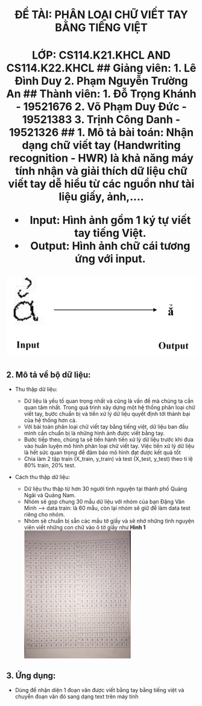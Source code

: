 <h1 align="center"><b>ĐỀ TÀI: PHÂN LOẠI CHỮ VIẾT TAY BẰNG TIẾNG VIỆT</b></h>
<h1 align="center"><b>LỚP: CS114.K21.KHCL AND CS114.K22.KHCL</b></h>
## Giảng viên:
1. Lê Đình Duy
2. Phạm Nguyễn Trường An
## Thành viên:
1. Đỗ Trọng Khánh - 19521676
2. Võ Phạm Duy Đức - 19521383
3. Trịnh Công Danh - 19521326
## 1. Mô tả bài toán:
Nhận dạng chữ viết tay (Handwriting recognition - HWR) là khả năng máy tính nhận và giải thích dữ liệu chữ viết tay dễ hiểu từ các nguồn như tài liệu giấy, ảnh,....

- Input: Hình ảnh gồm 1 ký tự viết tay tiếng Việt.
- Output: Hình ảnh chữ cái tương ứng với input.

![](Image/input_output.png)

## 2. Mô tả về bộ dữ liệu:
  - Thu thập dữ liệu:
    - Dữ liệu là yếu tố quan trọng nhất và cũng là vấn đề mà chúng ta cần quan tâm nhất. Trong quá trình xây dựng một hệ thống phân loại chữ viết tay, bước chuẩn bị và tiền xử lý dữ liệu quyết định tới thành bại của hệ thống hơn cả.
    - Với bài toán phân loại chữ viết tay bằng tiếng việt, dữ liệu ban đầu mình cần chuẩn bị là những hình ảnh được viết bằng tay.
    - Bước tiếp theo, chúng ta sẽ tiến hành tiền xử lý dữ liệu trước khi đưa vào huấn luyện mô hình phân loại chữ viết tay. Việc tiền xử lý dữ liệu là hết sức quan trọng để đảm bảo mô hình đạt được kết quả tốt
    - Chia làm 2 tập train (X_train, y_train) và test (X_test, y_test) theo tỉ lệ 80% train, 20% test.

  - Cách thu thập dữ liệu:
    - Dữ liệu thu thập từ hơn 30 người tình nguyện tại thành phố Quảng Ngãi và Quảng Nam.
    - Nhóm sẽ gọp chung 30 mẫu dữ liệu với nhóm của bạn Đặng Văn Minh --> data train: là 60 mẫu, còn lại nhóm sẽ giữ để làm data test riêng cho nhóm.
    - Nhóm sẽ chuẩn bị sẵn các mầu tờ giấy và sẽ nhờ những tình nguyện viên viết những con chữ vào ô tờ giấy như **Hình 1**
![](Image/data.jpg)

## 3. Ứng dụng:
  - Dùng để nhận diện 1 đoạn văn được viết bằng tay bằng tiếng việt và chuyển đoạn văn đó sang dạng text trên máy tính
